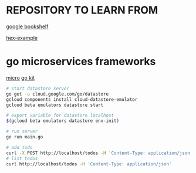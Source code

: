 # REPOSITORY TO LEARN FROM
[google bookshelf](https://github.com/GoogleCloudPlatform/golang-samples/tree/master/getting-started/bookshelf)

[hex-example](https://github.com/Holmes89/hex-example)

# go microservices frameworks
[micro](https://micro.mu/)
[go kit](https://gokit.io/)

```sh
# start datastore server
go get -u cloud.google.com/go/datastore
gcloud components install cloud-datastore-emulator
gcloud beta emulators datastore start

# export variable for datastore localhost
$(gcloud beta emulators datastore env-init)

# run server
go run main.go

# add todo
curl -X POST http://localhost/todos -H 'Content-Type: application/json' -d '{ "text": "second todo" } '
# list todos
curl http://localhost/todos -H 'Content-Type: application/json'
```